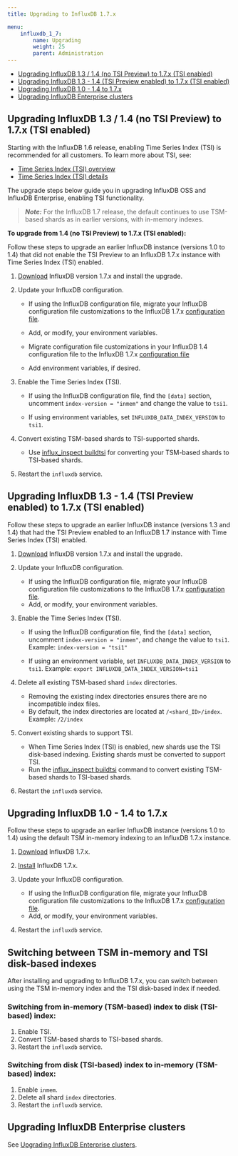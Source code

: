 ```yaml
---
title: Upgrading to InfluxDB 1.7.x

menu:
    influxdb_1_7:
        name: Upgrading
        weight: 25
        parent: Administration
---
```


-   [Upgrading InfluxDB 1.3 / 1.4 (no TSI Preview) to 1.7.x (TSI enabled)](#upgrading-influxdb-1-3-1-4-no-tsi-preview-to-1-7-x-tsi-enabled)
-   [Upgrading InfluxDB 1.3 - 1.4 (TSI Preview enabled) to 1.7.x (TSI enabled)](#upgrading-influxdb-1-3-1-4-tsi-preview-enabled-to-1-7-x-tsi-enabled)
-   [Upgrading InfluxDB 1.0 - 1.4 to 1.7.x](#upgrading-influxdb-1-0-1-4-to-1-7-x)
-   [Upgrading InfluxDB Enterprise clusters](#upgrading-influxdb-enterprise-clusters)

## Upgrading InfluxDB 1.3 / 1.4 (no TSI Preview) to 1.7.x (TSI enabled)

Starting with the InfluxDB 1.6 release, enabling Time Series Index (TSI) is recommended for all customers. To learn more about TSI, see:

-   [Time Series Index (TSI) overview](/influxdb/v1.7/concepts/time-series-index/)
-   [Time Series Index (TSI) details](/influxdb/v1.7/concepts/tsi-details/)

The upgrade steps below guide you in upgrading InfluxDB OSS and InfluxDB Enterprise, enabling TSI functionality.

> **_Note:_** For the InfluxDB 1.7 release, the default continues to use TSM-based shards as in earlier versions, with in-memory indexes.

**To upgrade from 1.4 (no TSI Preview) to 1.7.x (TSI enabled):**

Follow these steps to upgrade an earlier InfluxDB instance (versions 1.0 to 1.4) that did not enable the TSI Preview to an InfluxDB 1.7.x instance with Time Series Index (TSI) enabled.

1. [Download](https://portal.influxdata.com/downloads) InfluxDB version 1.7.x and install the upgrade.

2. Update your InfluxDB configuration.

    -   If using the InfluxDB configuration file, migrate your InfluxDB configuration file customizations to the InfluxDB 1.7.x [configuration file](/influxdb/v1.7/administration/config/).
    -   Add, or modify, your environment variables.

    -   Migrate configuration file customizations in your InfluxDB 1.4 configuration file to the InfluxDB 1.7.x [configuration file](/influxdb/v1.7/administration/config/)
    -  Add environment variables, if desired.

3. Enable the Time Series Index (TSI).

    -   If using the InfluxDB configuration file, find the `[data]` section, uncomment `index-version = "inmem"` and change the value to `tsi1`.

    -   If using environment variables, set `INFLUXDB_DATA_INDEX_VERSION` to `tsi1`.

4. Convert existing TSM-based shards to TSI-supported shards.

    -   Use [influx_inspect buildtsi](/influxdb/v1.7/tools/influx_inspect/#buildtsi) for converting your TSM-based shards to TSI-based shards.

5. Restart the `influxdb` service.

## Upgrading InfluxDB 1.3 - 1.4 (TSI Preview enabled) to 1.7.x (TSI enabled)

Follow these steps to upgrade an earlier InfluxDB instance (versions 1.3 and 1.4) that had the TSI Preview enabled to an InfluxDB 1.7 instance with Time Series Index (TSI) enabled.

1. [Download](https://portal.influxdata.com/downloads) InfluxDB version
   1.7.x and install the upgrade.

2. Update your InfluxDB configuration.

    -   If using the InfluxDB configuration file, migrate your InfluxDB configuration file customizations to the InfluxDB 1.7.x [configuration file](/influxdb/v1.7/administration/config/).
    -   Add, or modify, your environment variables.

3. Enable the Time Series Index (TSI).

    -   If using the InfluxDB configuration file, find the `[data]` section, uncomment `index-version = "inmem"`, and change the value to `tsi1`. Example: `index-version = "tsi1"`

    -   If using an environment variable, set `INFLUXDB_DATA_INDEX_VERSION` to `tsi1`. Example: `export INFLUXDB_DATA_INDEX_VERSION=tsi1`

4. Delete all existing TSM-based shard `index` directories.

    -   Removing the existing index directories ensures there are no incompatible index files.
    -   By default, the index directories are located at `/<shard_ID>/index`.
        Example: `/2/index`

5. Convert existing shards to support TSI.

    -   When Time Series Index (TSI) is enabled, new shards use the TSI disk-based indexing. Existing shards must be converted to support TSI.
    -   Run the [influx_inspect buildtsi](/influxdb/v1.7/tools/influx_inspect/#buildtsi) command to convert existing TSM-based shards to TSI-based shards.

5. Restart the `influxdb` service.

## Upgrading InfluxDB 1.0 - 1.4 to 1.7.x

Follow these steps to upgrade an earlier InfluxDB instance (versions 1.0 to 1.4) using the default TSM in-memory indexing to an InfluxDB 1.7.x instance.

1. [Download](https://portal.influxdata.com/downloads) InfluxDB 1.7.x.

2. [Install](/influxdb/v1.7/introduction/installation) InfluxDB 1.7.x.

3. Update your InfluxDB configuration.

    -   If using the InfluxDB configuration file, migrate your InfluxDB configuration file customizations to the InfluxDB 1.7.x [configuration file](/influxdb/v1.7/administration/config/).
    -   Add, or modify, your environment variables.

5. Restart the `influxdb` service.

## Switching between TSM in-memory and TSI disk-based indexes

After installing and upgrading to InfluxDB 1.7.x, you can switch between using the TSM in-memory index and the TSI disk-based index if needed.

### Switching from in-memory (TSM-based) index to disk (TSI-based) index:

1. Enable TSI.
2. Convert TSM-based shards to TSI-based shards.
3. Restart the `influxdb` service.

### Switching from disk (TSI-based) index to in-memory (TSM-based) index:

1. Enable `inmem`.
2. Delete all shard `index` directories.
3. Restart the `influxdb` service.

## Upgrading InfluxDB Enterprise clusters

See [Upgrading InfluxDB Enterprise clusters](/enterprise_influxdb/v1.6/administration/upgrading/).
